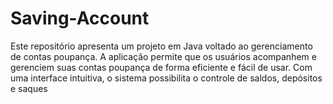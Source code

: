 # Saving-Account
Este repositório apresenta um projeto em Java voltado ao gerenciamento de contas poupança. A aplicação permite que os usuários acompanhem e gerenciem suas contas poupança de forma eficiente e fácil de usar. Com uma interface intuitiva, o sistema possibilita o controle de saldos, depósitos e saques
